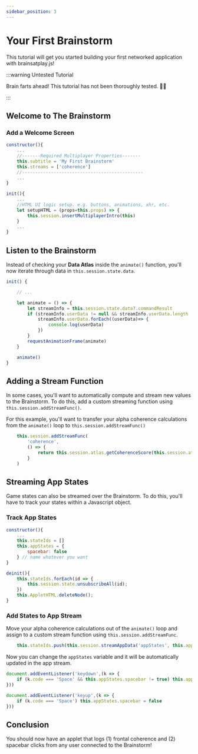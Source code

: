 ```yaml
---
sidebar_position: 3
---
```


# Your First Brainstorm

This tutorial will get you started building your first networked application with brainsatplay.js! 


:::warning Untested Tutorial

Brain farts ahead! This tutorial has not been thoroughly tested. 🧠💨

:::

## Welcome to The Brainstorm
### Add a Welcome Screen
``` javascript
constructor(){
    ...
    //-------Required Multiplayer Properties------- 
    this.subtitle = 'My First Brainstorm'
    this.streams = ['coherence']
    //----------------------------------------------
    ...
}

init(){
    ...
    //HTML UI logic setup. e.g. buttons, animations, xhr, etc.
    let setupHTML = (props=this.props) => {
        this.session.insertMultiplayerIntro(this)
    }
    ...
}
```
## Listen to the Brainstorm
Instead of checking your **Data Atlas** inside the `animate()` function, you'll now iterate through data in `this.session.state.data`.

``` javascript
init() {

    // ...

    let animate = () => {
        let streamInfo = this.session.state.data?.commandResult
        if (streamInfo.userData != null && streamInfo.userData.length !== 0 && Array.isArray(streamInfo.userData)){
            streamInfo.userData.forEach((userData)=> {
                console.log(userData)
            })
        } 
        requestAnimationFrame(animate)
    }

    animate()
}
```

## Adding a Stream Function
In some cases, you'll want to automatically compute and stream new values to the Brainstorm. To do this, add a custom streaming function using `this.session.addStreamFunc()`. 

For this example, you'll want to transfer your alpha coherence calculations from the `animate()` loop to `this.session.addStreamFunc()`

``` javascript
    this.session.addStreamFunc(
        'coherence', 
        () => {
            return this.session.atlas.getCoherenceScore(this.session.atlas.getFrontalCoherenceData(),'alpha1')
        }
    )
```

## Streaming App States
Game states can also be streamed over the Brainstorm. To do this, you'll have to track your states within a Javascript object.

### Track App States
``` javascript
constructor(){
    ...
    this.stateIds = []
    this.appStates = {
        spacebar: false
    } // name whatever you want
}

deinit(){
    this.stateIds.forEach(id => {
        this.session.state.unsubscribeAll(id);
    })
    this.AppletHTML.deleteNode();
}
```

### Add States to App Stream
Move your alpha coherence calculations out of the `animate()` loop and assign to a custom stream function using `this.session.addStreamFunc`.


``` javascript
    this.stateIds.push(this.session.streamAppData('appStates', this.appStates,(newData) => {}))
```

Now you can change the `appStates` variable and it will be automatically updated in the app stream.

``` javascript
document.addEventListener('keydown',(k => {
    if (k.code === 'Space' && this.appStates.spacebar != true) this.appStates.spacebar = true
}))

document.addEventListener('keyup',(k => {
    if (k.code === 'Space') this.appStates.spacebar = false
}))
```

## Conclusion

You should now have an applet that logs (1) frontal coherence and (2) spacebar clicks from any user connected to the Brainstorm!